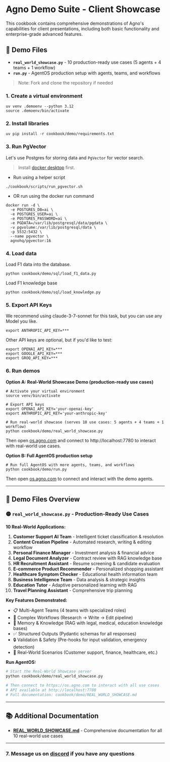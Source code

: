 # Agno Demo Suite - Client Showcase

This cookbook contains comprehensive demonstrations of Agno's capabilities for client presentations, including both basic functionality and enterprise-grade advanced features.

## 📁 Demo Files

- **`real_world_showcase.py`** - 10 production-ready use cases (5 agents + 4 teams + 1 workflow)
- **`run.py`** - AgentOS production setup with agents, teams, and workflows

> Note: Fork and clone the repository if needed

### 1. Create a virtual environment

```shell
uv venv .demoenv --python 3.12
source .demoenv/bin/activate
```

### 2. Install libraries

```shell
uv pip install -r cookbook/demo/requirements.txt
```

### 3. Run PgVector

Let's use Postgres for storing data and `PgVector` for vector search.

> Install [docker desktop](https://docs.docker.com/desktop/install/mac-install/) first.

- Run using a helper script

```shell
./cookbook/scripts/run_pgvector.sh
```

- OR run using the docker run command

```shell
docker run -d \
  -e POSTGRES_DB=ai \
  -e POSTGRES_USER=ai \
  -e POSTGRES_PASSWORD=ai \
  -e PGDATA=/var/lib/postgresql/data/pgdata \
  -v pgvolume:/var/lib/postgresql/data \
  -p 5532:5432 \
  --name pgvector \
  agnohq/pgvector:16
```

### 4. Load data

Load F1 data into the database.

```shell
python cookbook/demo/sql/load_f1_data.py
```

Load F1 knowledge base

```shell
python cookbook/demo/sql/load_knowledge.py
```

### 5. Export API Keys

We recommend using claude-3-7-sonnet for this task, but you can use any Model you like.

```shell
export ANTHROPIC_API_KEY=***
```

Other API keys are optional, but if you'd like to test:

```shell
export OPENAI_API_KEY=***
export GOOGLE_API_KEY=***
export GROQ_API_KEY=***
```

### 6. Run demos

**Option A: Real-World Showcase Demo (production-ready use cases)**

```shell
# Activate your virtual environment
source venv/bin/activate

# Export API keys
export OPENAI_API_KEY='your-openai-key'
export ANTHROPIC_API_KEY='your-anthropic-key'

# Run real-world showcase (serves 10 use cases: 5 agents + 4 teams + 1 workflow)
python cookbook/demo/real_world_showcase.py
```

Then open [os.agno.com](https://os.agno.com/) and connect to http://localhost:7780 to interact with real-world use cases.

**Option B: Full AgentOS production setup**

```shell
# Run full AgentOS with more agents, teams, and workflows
python cookbook/demo/run.py
```

Then open [os.agno.com](https://os.agno.com/) to connect and interact with the demo agents.

---

## 🎯 Demo Files Overview

### 🟡 `real_world_showcase.py` - Production-Ready Use Cases

**10 Real-World Applications:**
1. **Customer Support AI Team** - Intelligent ticket classification & resolution
2. **Content Creation Pipeline** - Automated research, writing & editing workflow
3. **Personal Finance Manager** - Investment analysis & financial advice
4. **Legal Document Analyzer** - Contract review with RAG knowledge base
5. **HR Recruitment Assistant** - Resume screening & candidate evaluation
6. **E-commerce Product Recommender** - Personalized shopping assistant
7. **Healthcare Symptom Checker** - Educational health information team
8. **Business Intelligence Team** - Data analysis & strategic insights
9. **Education Tutor** - Adaptive personalized learning with RAG
10. **Travel Planning Assistant** - Comprehensive trip planning

**Key Features Demonstrated:**
- 📋 Multi-Agent Teams (4 teams with specialized roles)
- 🔄 Complex Workflows (Research → Write → Edit pipeline)
- 💾 Memory & Knowledge (RAG with legal, medical, education knowledge bases)
- ✅ Structured Outputs (Pydantic schemas for all responses)
- 🔒 Validation & Safety (Pre-hooks for input validation, emergency detection)
- 🎯 Real-World Scenarios (Customer support, finance, healthcare, etc.)

**Run AgentOS:**
```bash
# Start the Real-World Showcase server
python cookbook/demo/real_world_showcase.py

# Then connect to https://os.agno.com to interact with all use cases
# API available at http://localhost:7780
# Full documentation: cookbook/demo/REAL_WORLD_SHOWCASE.md
```

---

## 📚 Additional Documentation

- **[REAL_WORLD_SHOWCASE.md](./REAL_WORLD_SHOWCASE.md)** - Comprehensive documentation for all 10 real-world use cases

---

### 7. Message us on [discord](https://agno.link/discord) if you have any questions
